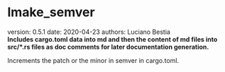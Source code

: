 # lmake_semver  

[comment]: # (lmake_semver cargo.toml data start)
version: 0.5.1  date: 2020-04-23 authors: Luciano Bestia  
**Includes cargo.toml data into md and then the content of md files into src/*.rs files as doc comments for later documentation generation.**

[comment]: # (lmake_semver cargo.toml data end)

Increments the patch or the minor in semver in cargo.toml.  

